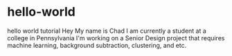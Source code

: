 # hello-world
hello world tutorial
Hey My name is Chad
I am currently a student at a college in Pennsylvania
I'm working on a Senior Design project that requires machine learning, background subtraction, clustering, and etc.
